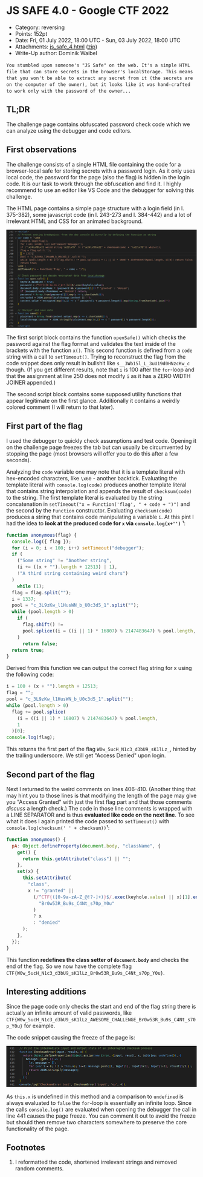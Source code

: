 # JS SAFE 4.0 - Google CTF 2022

- Category: reversing
- Points: 152pt
- Date: Fri, 01 July 2022, 18:00 UTC - Sun, 03 July 2022, 18:00 UTC
- Attachments: [js_safe_4.html](./js_safe_4.html) ([zip](./attachments.zip))
- Write-Up author: Dominik Waibel

`You stumbled upon someone's "JS Safe" on the web. It's a simple HTML file that can store secrets in the browser's localStorage. This means that you won't be able to extract any secret from it (the secrets are on the computer of the owner), but it looks like it was hand-crafted to work only with the password of the owner...`

## TL;DR

The challenge page contains obfuscated password check code which we can analyze using the debugger and code editors.

## First observations

The challenge consists of a single HTML file containing the code for a browser-local safe for storing secrets with a password login.
As it only uses local code, the password for the page (also the flag) is hidden in the login code.
It is our task to work through the obfuscation and find it.
I highly recommend to use an editor like VS Code and the debugger for solving this challenge.

The HTML page contains a simple page structure with a login field (in l. 375-382), some javascript code (in l. 243-273 and l. 384-442) and a lot of irrelevant HTML and CSS for an animated background.

![Code snippet of lines 243 to 273](./first_script_block.png "first script block")

The first script block contains the function `openSafe()` which checks the password against the flag format and validates the text inside of the brackets with the function `x()`.
This second function is defined from a `code` string with a call to `setTimeout()`.
Trying to reconstruct the flag from the code snippet does only result in bullshit like `s__3Wb15l_L_3uU19d0HNzcKw_c` though.
(If you get different results, note that `i` is 100 after the `for`-loop and that the assignment at line 250 does not modify `i` as it has a ZERO WIDTH JOINER appended.)

The second script block contains some supposed utility functions that appear legitimate on the first glance.
Additionally it contains a weirdly colored comment (I will return to that later).

## First part of the flag

I used the debugger to quickly check assumptions and test code.
Opening it on the challenge page freezes the tab but can usually be circumvented by stopping the page (most browsers will offer you to do this after a few seconds).

Analyzing the `code` variable one may note that it is a template literal with hex-encoded characters, like `\x60` - another backtick.
Evaluating the template literal with `console.log(code)` produces another template literal that contains string interpolation and appends the result of `checksum(code)` to the string.
The first template literal is evaluated by the string concatenation in `setTimeout("x = Function('flag', " + code + ")")` and the second by the `Function` constructor.
Evaluating `checksum(code)` produces a string that contains code manipulating a variable `i`.
At this pint I had the idea to **look at the produced code for `x` via `console.log(x+'')`** ¹:

```js
function anonymous(flag) {
  console.log({ flag });
  for (i = 0; i < 100; i++) setTimeout("debugger");
  if (
    ("Some string" != "Another string",
    (i += ((x + "").length + 12513) | 1),
    !"A third string containing weird chars")
  )
    while (1);
  flag = flag.split("");
  i‍ = 1337;
  pool = "c_3L9zKw_l1HusWN_b_U0c3d5_1".split("");
  while (pool.length > 0)
    if (
      flag.shift() !=
      pool.splice((i = ((i || 1) * 16807) % 2147483647) % pool.length, 1)[0]
    )
      return false;
  return true;
}
```

Derived from this function we can output the correct flag string for x using the following code:

```js
i = 100 + (x + "").length + 12513;
flag = "";
pool = "c_3L9zKw_l1HusWN_b_U0c3d5_1".split("");
while (pool.length > 0)
  flag += pool.splice(
    (i = ((i || 1) * 16807) % 2147483647) % pool.length,
    1
  )[0];
console.log(flag);
```

This returns the first part of the flag `W0w_5ucH_N1c3_d3bU9_sK1lLz_`, hinted by the trailing underscore.
We still get "Access Denied" upon login.

## Second part of the flag

Next I returned to the weird comments on lines 406-410.
(Another thing that may hint you to those lines is that modifying the length of the page may give you "Access Granted" with just the first flag part and that those comments _discuss_ a length check.)
The code in those line comments is wrapped with a LINE SEPARATOR and is thus **evaluated like code on the next line**.
To see what it does I again printed the code passed to `setTimeout()` with `console.log(checksum(' ' + checksum))`¹:

```js
function anonymous() {
  pA: Object.defineProperty(document.body, "className", {
    get() {
      return this.getAttribute("class") || "";
    },
    set(x) {
      this.setAttribute(
        "class",
        x != "granted" ||
          (/^CTF{([0-9a-zA-Z_@!?-]+)}$/.exec(keyhole.value) || x)[1].endsWith(
            "Br0w53R_Bu9s_C4Nt_s70p_Y0u"
          )
          ? x
          : "denied"
      );
    },
  });
}
```

This function **redefines the class setter of `document.body`** and checks the end of the flag.
So we now have the complete flag `CTF{W0w_5ucH_N1c3_d3bU9_sK1lLz_Br0w53R_Bu9s_C4Nt_s70p_Y0u}`.

## Interesting additions

Since the page code only checks the start and end of the flag string there is actually an infinite amount of valid passwords, like `CTF{W0w_5ucH_N1c3_d3bU9_sK1lLz_AWESOME_CHALLENGE_Br0w53R_Bu9s_C4Nt_s70p_Y0u}` for example.

The code snippet causing the freeze of the page is:

![Code snippet of lines 431 to 441](./checksum_freeze.png "checksum function")

As `this.x` is undefined in this method and a comparison to `undefined` is always evaluated to `false` the `for`-loop is essentially an infinite loop.
Since the calls `console.log()` are evaluated when opening the debugger the call in line 441 causes the page freeze.
You can comment it out to avoid the freeze but should then remove two characters somewhere to preserve the core functionality of the page.

## Footnotes

1. I reformatted the code, shortened irrelevant strings and removed random comments.
